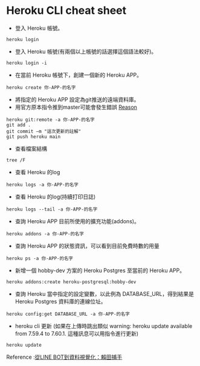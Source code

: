 # Heroku CLI cheat sheet

- 登入 Heroku 帳號。
```
heroku login
```
- 登入 Heroku 帳號(有兩個以上帳號的話選擇這個語法較好)。
```
heroku login -i
```
- 在當前 Heroku 帳號下，創建一個新的 Heroku APP。
```
heroku create 你-APP-的名字
```
- 將指定的 Heroku APP 設定為git推送的遠端資料庫。
- 用官方原本指令推到master可能會發生錯誤 [Reason](https://stackoverflow.com/a/66899451)
<!-- - Try Using git push heroku main instead of git push heroku master -->
```
heroku git:remote -a 你-APP-的名字
git add .
git commit –m "這次更新的註解"
git push heroku main    
```
- 查看檔案結構
```
tree /F
```
- 查看 Heroku 的log
```
heroku logs -a 你-APP-的名字
```
- 查看 Heroku 的log(持續打印日誌)
```
heroku logs --tail -a 你-APP-的名字 
```
- 查詢 Heroku APP 目前所使用的擴充功能(addons)。
```
heroku addons -a 你-APP-的名字
```
- 查詢 Heroku APP 的狀態資訊，可以看到目前免費時數的用量
```
heroku ps -a 你-APP-的名字
```
- 新增一個 hobby-dev 方案的 Heroku Postgres 至當前的 Heroku APP。
```
heroku addons:create heroku-postgresql:hobby-dev
```
- 查詢 Heroku 當中指定的設定變數，以此例為 DATABASE_URL，得到結果是 Heroku Postgres 資料庫的連線位址。
```
heroku config:get DATABASE_URL -a 你-APP-的名字
```
- heroku cli 更新 (如果在上傳時跳出類似 warning: heroku update available from 7.59.4 to 7.60.1. 這種訊息可以用指令進行更新)
```
heroku update
```

Reference :[從LINE BOT到資料視覺化：賴田捕手](https://ithelp.ithome.com.tw/users/20120178/ironman/2654?sc=hot)
